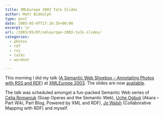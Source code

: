 ```yaml
---
title: XMLEurope 2003 Talk Slides
author: Matt Biddulph
type: post
date: 2003-05-07T17:16:35+00:00
excerpt: \n
url: /2003/05/07/xmleurope-2003-talk-slides/
categories:
  - photos
  - rdf
  - rss
  - talks
  - wordnet

---
```

This morning I did my talk ([A Semantic Web Shoebox &#8211; Annotating Photos with RSS and RDF][1]) at [XMLEurope 2003][2]. The slides are now [available][3].

<!--more-->

  
The talk was scheduled amongst a fun-packed Semantic Web series of [Celia Romaniuk][4] (Soap Operas and the Semantic Web), [Uche Ogbuji][5] (Akara &#8211; Part Wiki, Part Blog, Powered by XML and RDF), [Jo Walsh][6] (Collaborative Mapping with RDF) and myself.

 [1]: /archives/000020.html
 [2]: https://www.xmleurope.com/2003/
 [3]: /misc/xmleurope.pdf
 [4]: https://www.shadowgirl.net/
 [5]: https://uche.ogbuji.net
 [6]: https://www.zooleika.org.uk